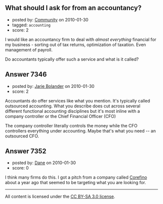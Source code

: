 ## What should I ask for from an accountancy?

- posted by: [Community](https://stackexchange.com/users/-1/-1-community) on 2010-01-30
- tagged: `accounting`
- score: 2

I would like an accountancy firm to deal with *almost everything* financial for my business - sorting out of tax returns, optimization of taxation. Even management of payroll.

Do accountants typically offer such a service and what is it called?




## Answer 7346

- posted by: [Jarie Bolander](https://stackexchange.com/users/-1/585-jarie-bolander) on 2010-01-30
- score: 2

Accountants do offer services like what you mention. It's typically called outsourced accounting. What you describe does cut across several different functional accounting disciplines but it's most inline with a company controller or the Chief Financial Officer (CFO)

The company controller literally controls the money while the CFO controllers everything under accounting. Maybe that's what you need -- an outsourced CFO.


## Answer 7352

- posted by: [Dane](https://stackexchange.com/users/-1/1441-dane) on 2010-01-30
- score: 0

<p>I think many firms do this.  I got a pitch from a company called <a href="http://www.corefino.com/" rel="nofollow">Corefino</a> about a year ago that seemed to be targeting what you are looking for.</p>




---

All content is licensed under the [CC BY-SA 3.0 license](https://creativecommons.org/licenses/by-sa/3.0/).
